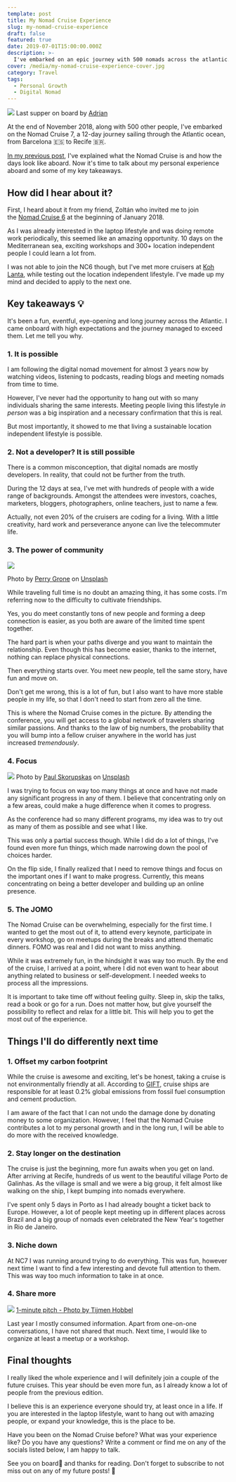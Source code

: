 ```yaml
---
template: post
title: My Nomad Cruise Experience
slug: my-nomad-cruise-experience
draft: false
featured: true
date: 2019-07-01T15:00:00.000Z
description: >-
  I've embarked on an epic journey with 500 nomads across the atlantic. It's time to talk about my personal experience aboard and some of my key takeaways.
cover: /media/my-nomad-cruise-experience-cover.jpg
category: Travel
tags:
  - Personal Growth
  - Digital Nomad
---
```


![](/media/my-nomad-cruise-experience-cover.jpg)
Last supper on board by [Adrian](https://www.instagram.com/ptrash/?hl=en)

At the end of November 2018, along with 500 other people, I've embarked on the Nomad Cruise 7, a 12-day journey sailing through the Atlantic ocean, from Barcelona 🇪🇸 to Recife 🇧🇷.

[In my previous post](https://medium.com/@robertistok/what-is-the-nomad-cruise-f96eae032430), I've explained what the Nomad Cruise is and how the days look like aboard. Now it's time to talk about my personal experience aboard and some of my key takeaways.

## How did I hear about it?

First, I heard about it from my friend, Zoltán who invited me to join the [Nomad Cruise 6](https://www.nomadcruise.com/nomad-cruise-6/) at the beginning of January 2018.

As I was already interested in the laptop lifestyle and was doing remote work periodically, this seemed like an amazing opportunity. 10 days on the Mediterranean sea, exciting workshops and 300+ location independent people I could learn a lot from.

I was not able to join the NC6 though, but I've met more cruisers at [Koh Lanta](https://www.kolanta.net/), while testing out the location independent lifestyle. I've made up my mind and decided to apply to the next one.

## Key takeaways 💡

It's been a fun, eventful, eye-opening and long journey across the Atlantic. I came onboard with high expectations and the journey managed to exceed them. Let me tell you why.

### 1\. It is possible

I am following the digital nomad movement for almost 3 years now by watching videos, listening to podcasts, reading blogs and meeting nomads from time to time.

However, I've never had the opportunity to hang out with so many individuals sharing the same interests. Meeting people living this lifestyle *in person* was a big inspiration and a necessary confirmation that this is real.

But most importantly, it showed to me that living a sustainable location independent lifestyle is possible.

### 2\. Not a developer? It is still possible

There is a common misconception, that digital nomads are mostly developers. In reality, that could not be further from the truth.

During the 12 days at sea, I've met with hundreds of people with a wide range of backgrounds. Amongst the attendees were investors, coaches, marketers, bloggers, photographers, online teachers, just to name a few.

Actually, not even 20% of the cruisers are coding for a living. With a little creativity, hard work and perseverance anyone can live the telecommuter life.

### 3\. The power of community

![](https://miro.medium.com/max/1400/1*RMW1dCkork-oiUBEDgQNKA.jpeg)

Photo by [Perry Grone](https://unsplash.com/@perrygrone?utm_source=unsplash&utm_medium=referral&utm_content=creditCopyText) on [Unsplash](https://unsplash.com/search/photos/community?utm_source=unsplash&utm_medium=referral&utm_content=creditCopyText)

While traveling full time is no doubt an amazing thing, it has some costs. I'm referring now to the difficulty to cultivate friendships.

Yes, you do meet constantly tons of new people and forming a deep connection is easier, as you both are aware of the limited time spent together.

The hard part is when your paths diverge and you want to maintain the relationship. Even though this has become easier, thanks to the internet, nothing can replace physical connections.

Then everything starts over. You meet new people, tell the same story, have fun and move on.

Don't get me wrong, this is a lot of fun, but I also want to have more stable people in my life, so that I don't need to start from zero all the time.

This is where the Nomad Cruise comes in the picture. By attending the conference, you will get access to a global network of travelers sharing similar passions. And thanks to the law of big numbers, the probability that you will bump into a fellow cruiser anywhere in the world has just increased *tremendously*.

### 4\. Focus

![](https://miro.medium.com/max/1400/1*QMMRrHM1TfqAV6MJ-GbeCA.jpeg)
Photo by [Paul Skorupskas](https://unsplash.com/@pawelskor?utm_source=unsplash&utm_medium=referral&utm_content=creditCopyText) on [Unsplash](https://unsplash.com/search/photos/focus?utm_source=unsplash&utm_medium=referral&utm_content=creditCopyText)

I was trying to focus on way too many things at once and have not made any significant progress in any of them. I believe that concentrating only on a few areas, could make a huge difference when it comes to progress.

As the conference had so many different programs, my idea was to try out as many of them as possible and see what I like.

This was only a partial success though. While I did do a lot of things, I've found even more fun things, which made narrowing down the pool of choices harder.

On the flip side, I finally realized that I need to remove things and focus on the important ones if I want to make progress. Currently, this means concentrating on being a better developer and building up an online presence.

### 5\. The JOMO

The Nomad Cruise can be overwhelming, especially for the first time. I wanted to get the most out of it, to attend every keynote, participate in every workshop, go on meetups during the breaks and attend thematic dinners. FOMO was real and I did not want to miss anything.

While it was extremely fun, in the hindsight it was way too much. By the end of the cruise, I arrived at a point, where I did not even want to hear about anything related to business or self-development. I needed weeks to process all the impressions.

It is important to take time off without feeling guilty. Sleep in, skip the talks, read a book or go for a run. Does not matter how, but give yourself the possibility to reflect and relax for a little bit. This will help you to get the most out of the experience.

## Things I'll do differently next time

### 1\. Offset my carbon footprint

While the cruise is awesome and exciting, let's be honest, taking a cruise is not environmentally friendly at all. According to [GIFT](https://blogs.griffith.edu.au/institute-for-tourism/), cruise ships are responsible for at least 0.2% global emissions from fossil fuel consumption and cement production.

I am aware of the fact that I can not undo the damage done by donating money to some organization. However, I feel that the Nomad Cruise contributes a lot to my personal growth and in the long run, I will be able to do more with the received knowledge.

### 2\. Stay longer on the destination

The cruise is just the beginning, more fun awaits when you get on land. After arriving at Recife, hundreds of us went to the beautiful village Porto de Galinhas. As the village is small and we were a big group, it felt almost like walking on the ship, I kept bumping into nomads everywhere.

I've spent only 5 days in Porto as I had already bought a ticket back to Europe. However, a lot of people kept meeting up in different places across Brazil and a big group of nomads even celebrated the New Year's together in Rio de Janeiro.

### 3\. Niche down

At NC7 I was running around trying to do everything. This was fun, however next time I want to find a few interesting and devote full attention to them. This was way too much information to take in at once.

### 4\. Share more

![](https://miro.medium.com/max/1400/1*OjJf40z2xVv5oSuaBjhzKw.jpeg)
[1-minute pitch - Photo by Tijmen Hobbel](https://www.instagram.com/brainbow_photography/)

Last year I mostly consumed information. Apart from one-on-one conversations, I have not shared that much. Next time, I would like to organize at least a meetup or a workshop.

## Final thoughts

I really liked the whole experience and I will definitely join a couple of the future cruises. This year should be even more fun, as I already know a lot of people from the previous edition.

I believe this is an experience everyone should try, at least once in a life. If you are interested in the laptop lifestyle, want to hang out with amazing people, or expand your knowledge, this is the place to be.

Have you been on the Nomad Cruise before? What was your experience like? Do you have any questions? Write a comment or find me on any of the socials listed below, I am happy to talk.

See you on board🚢 and thanks for reading. Don't forget to subscribe to not miss out on any of my future posts! 🙏
